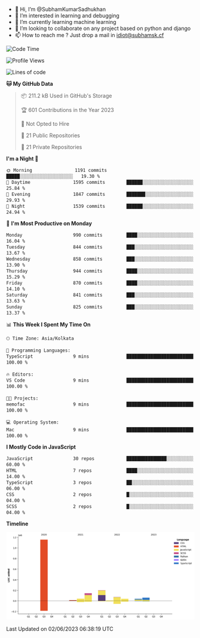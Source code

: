 - 👋 Hi, I’m @SubhamKumarSadhukhan
- 👀 I’m interested in learning and debugging
- 🌱 I’m currently learning machine learning
- 💞️ I’m looking to collaborate on any project based on python and django
- 📫 How to reach me ?
      Just drop a mail in idiot@subhamsk.cf

<!---
SubhamKumarSadhukhan/SubhamKumarSadhukhan is a ✨ special ✨ repository because its `README.md` (this file) appears on your GitHub profile.
You can click the Preview link to take a look at your changes.
--->


<!--START_SECTION:waka-->
![Code Time](http://img.shields.io/badge/Code%20Time-1%2C212%20hrs%2057%20mins-blue)

![Profile Views](http://img.shields.io/badge/Profile%20Views-24-blue)

![Lines of code](https://img.shields.io/badge/From%20Hello%20World%20I%27ve%20Written-1.8%20million%20lines%20of%20code-blue)

**🐱 My GitHub Data** 

> 📦 211.2 kB Used in GitHub's Storage 
 > 
> 🏆 601 Contributions in the Year 2023
 > 
> 🚫 Not Opted to Hire
 > 
> 📜 21 Public Repositories 
 > 
> 🔑 21 Private Repositories 
 > 
**I'm a Night 🦉** 

```text
🌞 Morning                1191 commits        █████░░░░░░░░░░░░░░░░░░░░   19.30 % 
🌆 Daytime                1595 commits        ██████░░░░░░░░░░░░░░░░░░░   25.84 % 
🌃 Evening                1847 commits        ███████░░░░░░░░░░░░░░░░░░   29.93 % 
🌙 Night                  1539 commits        ██████░░░░░░░░░░░░░░░░░░░   24.94 % 
```
📅 **I'm Most Productive on Monday** 

```text
Monday                   990 commits         ████░░░░░░░░░░░░░░░░░░░░░   16.04 % 
Tuesday                  844 commits         ███░░░░░░░░░░░░░░░░░░░░░░   13.67 % 
Wednesday                858 commits         ███░░░░░░░░░░░░░░░░░░░░░░   13.90 % 
Thursday                 944 commits         ████░░░░░░░░░░░░░░░░░░░░░   15.29 % 
Friday                   870 commits         ████░░░░░░░░░░░░░░░░░░░░░   14.10 % 
Saturday                 841 commits         ███░░░░░░░░░░░░░░░░░░░░░░   13.63 % 
Sunday                   825 commits         ███░░░░░░░░░░░░░░░░░░░░░░   13.37 % 
```


📊 **This Week I Spent My Time On** 

```text
🕑︎ Time Zone: Asia/Kolkata

💬 Programming Languages: 
TypeScript               9 mins              █████████████████████████   100.00 % 

🔥 Editors: 
VS Code                  9 mins              █████████████████████████   100.00 % 

🐱‍💻 Projects: 
memofac                  9 mins              █████████████████████████   100.00 % 

💻 Operating System: 
Mac                      9 mins              █████████████████████████   100.00 % 
```

**I Mostly Code in JavaScript** 

```text
JavaScript               30 repos            ███████████████░░░░░░░░░░   60.00 % 
HTML                     7 repos             ████░░░░░░░░░░░░░░░░░░░░░   14.00 % 
TypeScript               3 repos             ██░░░░░░░░░░░░░░░░░░░░░░░   06.00 % 
CSS                      2 repos             █░░░░░░░░░░░░░░░░░░░░░░░░   04.00 % 
SCSS                     2 repos             █░░░░░░░░░░░░░░░░░░░░░░░░   04.00 % 
```



**Timeline**

![Lines of Code chart](https://raw.githubusercontent.com/SubhamKumarSadhukhan/SubhamKumarSadhukhan/main/assets/bar_graph.png)


 Last Updated on 02/06/2023 06:38:19 UTC
<!--END_SECTION:waka-->

